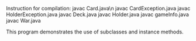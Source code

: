Instruction for compilation:
  javac Card.java\n
  javac CardException.java
  javac HolderException.java
  javac Deck.java
  javac Holder.java
  javac gameInfo.java
  javac War.java
 
This program demonstrates the use of subclasses and instance methods. 
